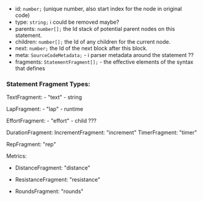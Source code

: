 - id: `number;`  (unique number, also start index for the node in original code)
- type: `string;`  ℹ️ could be removed maybe?
- parents: `number[];` the Id stack of potential parent nodes on this statement.
- children: `number[];` the Id of any children for the current node.
- next: `number;` the Id of the next block after this block.
- meta: `SourceCodeMetadata;` - ℹ️ parser metadata around the statement ??
- fragments: `StatementFragment[];` - the effective elements of the syntax that defines 


### Statement Fragment Types:

TextFragment: 
	- "text"
	- string

LapFragment: 
	- "lap"
	- runtime

EffortFragment: 
	- "effort"
	- child ??? 

DurationFragment:
	IncrementFragment: "increment"
	TimerFragment: "timer"

RepFragment: "rep"

Metrics:

- DistanceFragment: "distance"

- ResistanceFragment: "resistance"

- RoundsFragment: "rounds"

